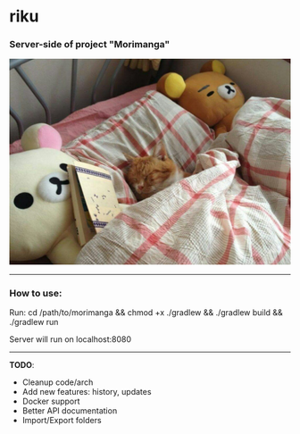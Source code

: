 # riku
### Server-side of project "Morimanga"
<p align="center">
  <img src="image.jpg" alt="cat"/>
</p>

---
### How to use:
Run: cd /path/to/morimanga && chmod +x ./gradlew && ./gradlew build && ./gradlew run

Server will run on localhost:8080

---
**TODO**:
- Cleanup code/arch
- Add new features: history, updates
- Docker support
- Better API documentation
- Import/Export folders

